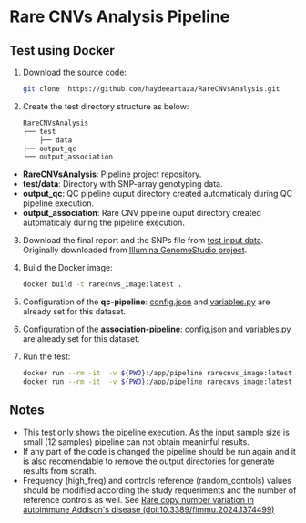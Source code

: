 Rare CNVs Analysis Pipeline
======

Test using Docker
-----------------------------

1. Download the source code:

    ```bash
    git clone  https://github.com/haydeeartaza/RareCNVsAnalysis.git
    ```

2. Create the test directory structure as below:

    ```bash
    RareCNVsAnalysis
    ├── test
        ├── data
    ├── output_qc
    └── output_association
    ```

- **RareCNVsAnalysis**: Pipeline project repository.
- **test/data**: Directory with SNP-array genotyping data.
- **output_qc**: QC pipeline ouput directory created automaticaly during QC pipeline execution.
- **output_association**: Rare CNV pipeline ouput directory created automaticaly during the pipeline execution.

3. Download the final report and the SNPs file from [test input data](https://drive.google.com/uc?export=download&id=1EbEWtprUBIz_PKB5C8709JhL2fQBDpSE). Originally downloaded from [Illumina GenomeStudio project](https://emea.support.illumina.com/content/dam/illumina-support/documents/downloads/productfiles/global-screening-array-24/v3-0/infinium-global-screening-array-24-v3-0-a1-demo-data-12.zip).

4. Build the Docker image:

    ```bash
    docker build -t rarecnvs_image:latest .
    ```


5. Configuration of the  **qc-pipeline**: [config.json](../qc-cnv/qc-pipeline/snakefiles/config.json) and [variables.py](../qc-cnv/qc-pipeline/snakefiles/variables.py) are already set for this dataset.
6. Configuration of the **association-pipeline**: [config.json](../association_cnv/association-pipeline/snakefiles/config.json) and [variables.py](../association_cnv/association-pipeline/snakefiles/variables.py)  are already set for this dataset.
7. Run the test:

    ```bash
    docker run --rm -it  -v ${PWD}:/app/pipeline rarecnvs_image:latest snakemake -s qc-cnv/qc-pipeline/snakefiles/qc.snake --core 1
    docker run --rm -it  -v ${PWD}:/app/pipeline rarecnvs_image:latest snakemake -s association-cnv/association-pipeline/snakefiles/association.snake --core 1
    ```
## Notes
- This test only shows the pipeline execution. As the input sample size is small  (12 samples) pipeline can not obtain meaninful results.
- If any part of the code is changed the pipeline should be run again and it is also recomendable to remove the output directories for generate results from scrath.
- Frequency (high_freq) and controls reference (random_controls) values should be modified according the study requeriments and the number of reference controls as well. See [Rare copy number variation in autoimmune Addison's disease (doi:10.3389/fimmu.2024.1374499)](https://www.frontiersin.org/journals/immunology/articles/10.3389/fimmu.2024.1374499/abstract)
